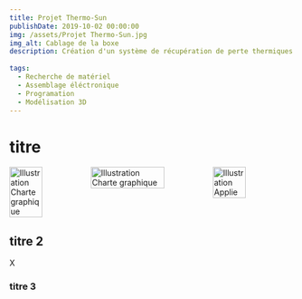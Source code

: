 ```yaml
---
title: Projet Thermo-Sun
publishDate: 2019-10-02 00:00:00
img: /assets/Projet Thermo-Sun.jpg
img_alt: Cablage de la boxe
description: Création d'un système de récupération de perte thermiques sous les panneaux solaires.
  
tags:
  - Recherche de matériel
  - Assemblage éléctronique
  - Programation
  - Modélisation 3D
---
```

# titre

<div style="display:flex; justify-content:center;">
    <img src="/assets/Charte graphique Thermo-Sun 1.jpg" alt="Illustration Charte graphique" width="40%">
    <img src="/assets/Charte graphique Thermo-Sun 2.jpg" alt="Illustration Charte graphique" width="60%">
    <img src="/assets/Charte graphique Thermo-Sun 3.jpg" alt="Illustration Applie" width="40%">
</div>

## titre 2
X
### titre 3
